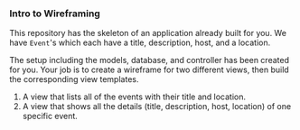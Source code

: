 ### Intro to Wireframing

This repository has the skeleton of an application already built for you. We have `Event`'s which each have a title, description, host, and a location.

The setup including the models, database, and controller has been created for you. Your job is to create a wireframe for two different views, then build the corresponding view templates.

1. A view that lists all of the events with their title and location.
2. A view that shows all the details (title, description, host, location) of one specific event. 

